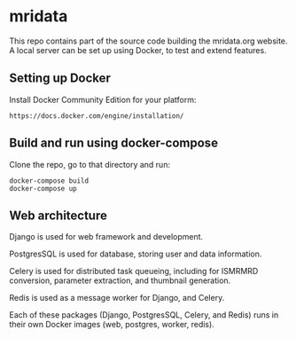 # mridata

This repo contains part of the source code building the mridata.org website.
A local server can be set up using Docker, to test and extend features.

## Setting up Docker

Install Docker Community Edition for your platform:

	https://docs.docker.com/engine/installation/

## Build and run using docker-compose

Clone the repo, go to that directory and run:

	docker-compose build
	docker-compose up

## Web architecture

Django is used for web framework and development. 

PostgresSQL is used for database, storing user and data information. 

Celery is used for distributed task queueing, including for ISMRMRD conversion, parameter extraction, and thumbnail generation. 

Redis is used as a message worker for Django, and Celery.

Each of these packages (Django, PostgresSQL, Celery, and Redis) runs in their own Docker images (web, postgres, worker, redis). 
